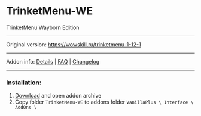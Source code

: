# TrinketMenu-WE
TrinketMenu Wayborn Edition

---

Original version: https://wowskill.ru/trinketmenu-1-12-1

---

Addon info: [Details](DETAILS.md) | [FAQ](FAQ.md) | [Changelog](CHANGELOG.md)

---

### Installation:
1. [Download](/../../archive/refs/heads/main.zip) and open addon archive
2. Copy folder `TrinketMenu-WE` to addons folder `VanillaPlus \ Interface \ AddOns \`
